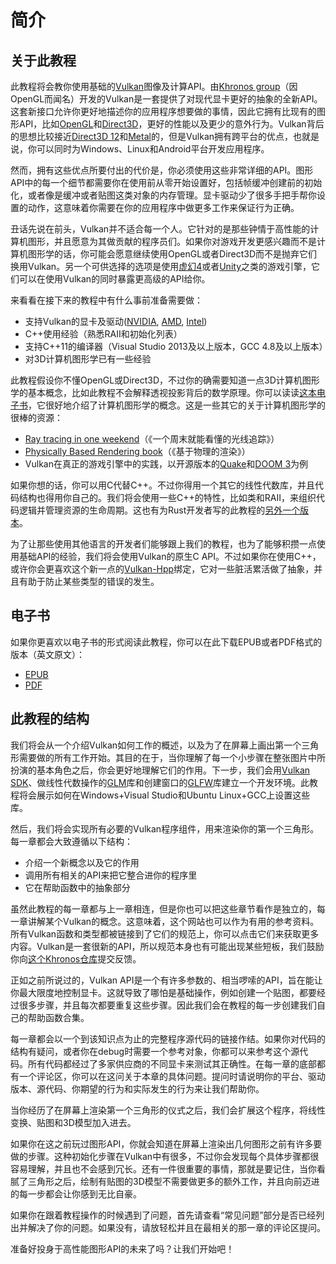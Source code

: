 # 简介

## 关于此教程

此教程将会教你使用基础的[Vulkan](https://www.khronos.org/vulkan/)图像及计算API。由[Khronos group](https://www.khronos.org/)（因OpenGL而闻名）开发的Vulkan是一套提供了对现代显卡更好的抽象的全新API。这套新接口允许你更好地描述你的应用程序想要做的事情，因此它拥有比现有的图形API，比如[OpenGL](https://zh.wikipedia.org/wiki/OpenGL)和[Direct3D](https://zh.wikipedia.org/wiki/Direct3D)，更好的性能以及更少的意外行为。Vulkan背后的思想比较接近[Direct3D 12](https://zh.wikipedia.org/wiki/Direct3D#Direct3D_12)和[Metal](https://zh.wikipedia.org/wiki/Metal_(API))的，但是Vulkan拥有跨平台的优点，也就是说，你可以同时为Windows、Linux和Android平台开发应用程序。

然而，拥有这些优点所要付出的代价是，你必须使用这些非常详细的API。图形API中的每一个细节都需要你在使用前从零开始设置好，包括帧缓冲创建前的初始化，或者像是缓冲或者贴图这类对象的内存管理。显卡驱动少了很多手把手帮你设置的动作，这意味着你需要在你的应用程序中做更多工作来保证行为正确。

丑话先说在前头，Vulkan并不适合每一个人。它针对的是那些钟情于高性能的计算机图形，并且愿意为其做贡献的程序员们。如果你对游戏开发更感兴趣而不是计算机图形学的话，你可能会愿意继续使用OpenGL或者Direct3D而不是抛弃它们换用Vulkan。另一个可供选择的选项是使用[虚幻4](https://zh.wikipedia.org/wiki/%E8%99%9A%E5%B9%BB%E5%BC%95%E6%93%8E#%E8%99%9A%E5%B9%BB%E5%BC%95%E6%93%8E4)或者[Unity](https://zh.wikipedia.org/wiki/Unity_(%E6%B8%B8%E6%88%8F%E5%BC%95%E6%93%8E))之类的游戏引擎，它们可以在使用Vulkan的同时暴露更高级的API给你。

来看看在接下来的教程中有什么事前准备需要做：
* 支持Vulkan的显卡及驱动([NVIDIA](https://developer.nvidia.com/vulkan-driver), [AMD](http://www.amd.com/en-us/innovations/software-technologies/technologies-gaming/vulkan), [Intel](https://software.intel.com/en-us/blogs/2016/03/14/new-intel-vulkan-beta-1540204404-graphics-driver-for-windows-78110-1540))
* C++使用经验（熟悉RAII和初始化列表）
* 支持C++11的编译器（Visual Studio 2013及以上版本，GCC 4.8及以上版本）
* 对3D计算机图形学已有一些经验

此教程假设你不懂OpenGL或Direct3D，不过你的确需要知道一点3D计算机图形学的基本概念，比如此教程不会解释透视投影背后的数学原理。你可以读读[这本电子书](https://paroj.github.io/gltut/)，它很好地介绍了计算机图形学的概念。这是一些其它的关于计算机图形学的很棒的资源：
* [Ray tracing in one weekend](https://github.com/petershirley/raytracinginoneweekend)（《一个周末就能看懂的光线追踪》）
* [Physically Based Rendering book](http://www.pbr-book.org/)（《基于物理的渲染》）
* Vulkan在真正的游戏引擎中的实践，以开源版本的[Quake](https://github.com/Novum/vkQuake)和[DOOM 3](https://github.com/DustinHLand/vkDOOM3)为例

如果你想的话，你可以用C代替C++。不过你得用一个其它的线性代数库，并且代码结构也得用你自己的。我们将会使用一些C++的特性，比如类和RAII，来组织代码逻辑并管理资源的生命周期。这也有为Rust开发者写的此教程的[另外一个版本](https://github.com/bwasty/vulkan-tutorial-rs)。

为了让那些使用其他语言的开发者们能够跟上我们的教程，也为了能够积攒一点使用基础API的经验，我们将会使用Vulkan的原生C API。不过如果你在使用C++，或许你会更喜欢这个新一点的[Vulkan-Hpp](https://github.com/KhronosGroup/Vulkan-Hpp)绑定，它对一些脏活累活做了抽象，并且有助于防止某些类型的错误的发生。

## 电子书
如果你更喜欢以电子书的形式阅读此教程，你可以在此下载EPUB或者PDF格式的版本（英文原文）：
* [EPUB](https://raw.githubusercontent.com/Overv/VulkanTutorial/master/ebook/Vulkan%20Tutorial.epub)
* [PDF](https://raw.githubusercontent.com/Overv/VulkanTutorial/master/ebook/Vulkan%20Tutorial.pdf)

## 此教程的结构

我们将会从一个介绍Vulkan如何工作的概述，以及为了在屏幕上画出第一个三角形需要做的所有工作开始。其目的在于，当你理解了每一个小步骤在整张图片中所扮演的基本角色之后，你会更好地理解它们的作用。下一步，我们会用[Vulkan SDK](https://lunarg.com/vulkan-sdk/)、做线性代数操作的[GLM](http://glm.g-truc.net/)库和创建窗口的[GLFW](http://www.glfw.org/)库建立一个开发环境。此教程将会展示如何在Windows+Visual Studio和Ubuntu Linux+GCC上设置这些库。

然后，我们将会实现所有必要的Vulkan程序组件，用来渲染你的第一个三角形。每一章都会大致遵循以下结构：
* 介绍一个新概念以及它的作用
* 调用所有相关的API来把它整合进你的程序里
* 它在帮助函数中的抽象部分

虽然此教程的每一章都与上一章相连，但是你也可以把这些章节看作是独立的，每一章讲解某个Vulkan的概念。这意味着，这个网站也可以作为有用的参考资料。所有Vulkan函数和类型都被链接到了它们的规范上，你可以点击它们来获取更多内容。Vulkan是一套很新的API，所以规范本身也有可能出现某些短板，我们鼓励你向[这个Khronos仓库](https://github.com/KhronosGroup/Vulkan-Docs)提交反馈。

正如之前所说过的，Vulkan API是一个有许多参数的、相当啰嗦的API，旨在能让你最大限度地控制显卡。这就导致了哪怕是基础操作，例如创建一个贴图，都要经过很多步骤，并且每次都要重复这些步骤。因此我们会在教程的每一步创建我们自己的帮助函数合集。

每一章都会以一个到该知识点为止的完整程序源代码的链接作结。如果你对代码的结构有疑问，或者你在debug时需要一个参考对象，你都可以来参考这个源代码。所有代码都经过了多家供应商的不同显卡来测试其正确性。在每一章的底部都有一个评论区，你可以在这问关于本章的具体问题。提问时请说明你的平台、驱动版本、源代码、你期望的行为和实际发生的行为来让我们帮助你。

当你经历了在屏幕上渲染第一个三角形的仪式之后，我们会扩展这个程序，将线性变换、贴图和3D模型加入进去。

如果你在这之前玩过图形API，你就会知道在屏幕上渲染出几何图形之前有许多要做的步骤。这种初始化步骤在Vulkan中有很多，不过你会发现每个具体步骤都很容易理解，并且也不会感到冗长。还有一件很重要的事情，那就是要记住，当你看腻了三角形之后，绘制有贴图的3D模型不需要做更多的额外工作，并且向前迈进的每一步都会让你感到无比自豪。

如果你在跟着教程操作的时候遇到了问题，首先请查看“常见问题”部分是否已经列出并解决了你的问题。如果没有，请放轻松并且在最相关的那一章的评论区提问。

准备好投身于高性能图形API的未来了吗？让我们开始吧！